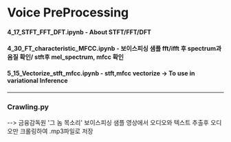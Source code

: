 # Voice PreProcessing

#### 4_17_STFT_FFT_DFT.ipynb - About STFT/FFT/DFT
#### 4_30_FT_characteristic_MFCC.ipynb - 보이스피싱 샘플 fft/ifft 후 spectrum과 음질 확인/ stft후 mel_spectrum, mfcc 확인 
#### 5_15_Vectorize_stft_mfcc.ipynb - stft,mfcc vectorize -> To use in variational Inference
-------------------------------------------------------------------------------------------------------------------------------

### Crawling.py
--> 금융감독원 '그 놈 목소리' 보이스피싱 샘플 영상에서 오디오와 텍스트 추출후 오디오만 크롤링하여 .mp3파일로 저장

